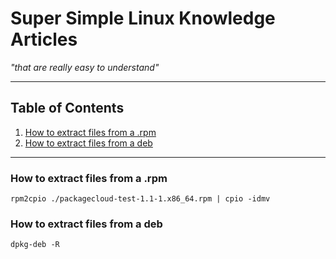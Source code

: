 # Super Simple Linux Knowledge Articles #
*"that are really easy to understand"*

---

## Table of Contents ##
1. [How to extract files from a .rpm](#how-to-extract-files-from-a-.rpm)
1. [How to extract files from a deb](#how-to-extract-files-from-a-deb)

---

### How to extract files from a .rpm ###

```console
rpm2cpio ./packagecloud-test-1.1-1.x86_64.rpm | cpio -idmv
```

### How to extract files from a deb ###

```console
dpkg-deb -R
```
